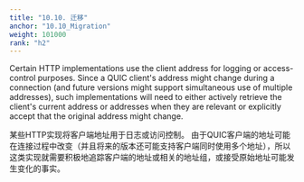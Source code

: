 ```yaml
---
title: "10.10. 迁移"
anchor: "10.10_Migration"
weight: 101000
rank: "h2"
---
```


Certain HTTP implementations use the client address for logging or access-control purposes. Since a QUIC client's address might change during a connection (and future versions might support simultaneous use of multiple addresses), such implementations will need to either actively retrieve the client's current address or addresses when they are relevant or explicitly accept that the original address might change.

某些HTTP实现将客户端地址用于日志或访问控制。
由于QUIC客户端的地址可能在连接过程中改变（并且将来的版本还可能支持客户端同时使用多个地址），所以这类实现就需要积极地追踪客户端的地址或相关的地址组，或接受原始地址可能发生变化的事实。
